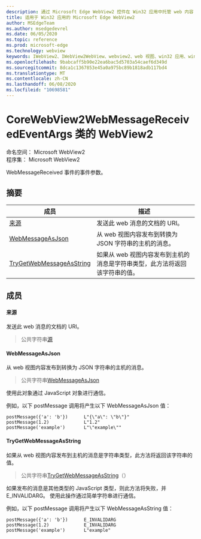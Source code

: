 ```yaml
---
description: 通过 Microsoft Edge WebView2 控件在 Win32 应用中托管 web 内容
title: 适用于 Win32 应用的 Microsoft Edge WebView2
author: MSEdgeTeam
ms.author: msedgedevrel
ms.date: 06/05/2020
ms.topic: reference
ms.prod: microsoft-edge
ms.technology: webview
keywords: IWebView2、IWebView2WebView、webview2、web 视图、win32 应用、win32、edge、ICoreWebView2、ICoreWebView2Controller、浏览器控件、边缘 html
ms.openlocfilehash: 9babcaff5b90e22ea6bac5d5703a54caef6d349d
ms.sourcegitcommit: 8dca1c1367853e45a0a975bc89b1818adb117bd4
ms.translationtype: MT
ms.contentlocale: zh-CN
ms.lasthandoff: 06/08/2020
ms.locfileid: "10698581"
---
```

# CoreWebView2WebMessageReceivedEventArgs 类的 WebView2 

命名空间： Microsoft WebView2 \
程序集： Microsoft WebView2

WebMessageReceived 事件的事件参数。

## 摘要

 成员                        | 描述
--------------------------------|---------------------------------------------
[来源](#source) | 发送此 web 消息的文档的 URI。
[WebMessageAsJson](#webmessageasjson) | 从 web 视图内容发布到转换为 JSON 字符串的主机的消息。
[TryGetWebMessageAsString](#trygetwebmessageasstring) | 如果从 web 视图内容发布到主机的消息是字符串类型，此方法将返回该字符串的值。

## 成员

#### 来源 

发送此 web 消息的文档的 URI。

> 公共字符串[源](#source)

#### WebMessageAsJson 

从 web 视图内容发布到转换为 JSON 字符串的主机的消息。

> 公共字符串[WebMessageAsJson](#webmessageasjson)

使用此对象通过 JavaScript 对象进行通信。

例如，以下 postMessage 调用将产生以下 WebMessageAsJson 值：

```
postMessage({'a': 'b'})      L"{\"a\": \"b\"}"
postMessage(1.2)             L"1.2"
postMessage('example')       L"\"example\""
```

#### TryGetWebMessageAsString 

如果从 web 视图内容发布到主机的消息是字符串类型，此方法将返回该字符串的值。

> 公共字符串[TryGetWebMessageAsString](#trygetwebmessageasstring)（）

如果发布的消息是其他类型的 JavaScript 类型，则此方法将失败，并 E_INVALIDARG。 使用此操作通过简单字符串进行通信。

例如，以下 postMessage 调用将产生以下 WebMessageAsString 值：

```
postMessage({'a': 'b'})      E_INVALIDARG
postMessage(1.2)             E_INVALIDARG
postMessage('example')       L"example"
```

